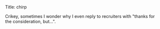 Title: chirp

Crikey, sometimes I wonder why I even reply to recruiters with "thanks for the consideration, but...".
